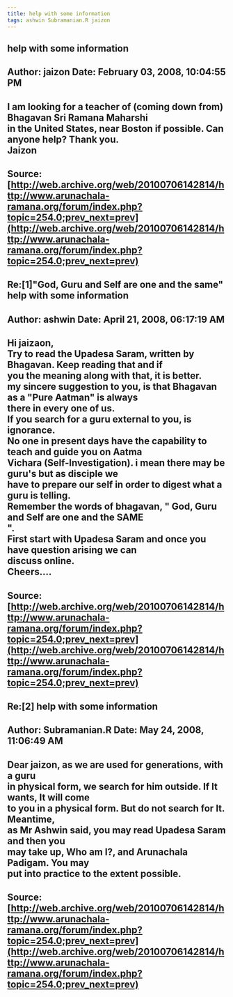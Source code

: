 ```yaml
--- 
title: help with some information   
tags: ashwin Subramanian.R jaizon  
---  
```

## help with some information  
Author: jaizon              Date: February 03, 2008, 10:04:55 PM  
---  
I am looking for a teacher of (coming down from) Bhagavan Sri Ramana Maharshi  
in the United States, near Boston if possible. Can anyone help? Thank you.   
Jaizon
 ---  
Source:[http://web.archive.org/web/20100706142814/http://www.arunachala-ramana.org/forum/index.php?topic=254.0;prev_next=prev](http://web.archive.org/web/20100706142814/http://www.arunachala-ramana.org/forum/index.php?topic=254.0;prev_next=prev)   
---  

## Re:[1]"God, Guru and Self are one and the same"  help with some information  
Author: ashwin              Date: April 21, 2008, 06:17:19 AM  
---  
Hi jaizaon,   
Try to read the Upadesa Saram, written by Bhagavan. Keep reading that and if  
you the meaning along with that, it is better.   
my sincere suggestion to you, is that Bhagavan as a "Pure Aatman" is always  
there in every one of us.   
If you search for a guru external to you, is ignorance.   
No one in present days have the capability to teach and guide you on Aatma  
Vichara (Self-Investigation). i mean there may be guru's but as disciple we  
have to prepare our self in order to digest what a guru is telling.   
Remember the words of bhagavan, " **God, Guru and Self are one and the SAME**  
".   
First start with Upadesa Saram and once you have question arising we can  
discuss online.   
Cheers....
 ---  
Source:[http://web.archive.org/web/20100706142814/http://www.arunachala-ramana.org/forum/index.php?topic=254.0;prev_next=prev](http://web.archive.org/web/20100706142814/http://www.arunachala-ramana.org/forum/index.php?topic=254.0;prev_next=prev)   
---  

## Re:[2] help with some information  
Author: Subramanian.R       Date: May 24, 2008, 11:06:49 AM  
---  
Dear jaizon, as we are used for generations, with a guru   
in physical form, we search for him outside. If It wants, It will come   
to you in a physical form. But do not search for It. Meantime,   
as Mr Ashwin said, you may read Upadesa Saram and then you   
may take up, Who am I?, and Arunachala Padigam. You may   
put into practice to the extent possible.
 ---  
Source:[http://web.archive.org/web/20100706142814/http://www.arunachala-ramana.org/forum/index.php?topic=254.0;prev_next=prev](http://web.archive.org/web/20100706142814/http://www.arunachala-ramana.org/forum/index.php?topic=254.0;prev_next=prev)   
---  

